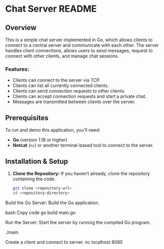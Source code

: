 # Chat Server README

## Overview
This is a simple chat server implemented in Go, which allows clients to connect to a central server and communicate with each other. The server handles client connections, allows users to send messages, request to connect with other clients, and manage chat sessions.

### Features:
- Clients can connect to the server via TCP.
- Clients can list all currently connected clients.
- Clients can send connection requests to other clients.
- Clients can accept connection requests and start a private chat.
- Messages are transmitted between clients over the server.

## Prerequisites
To run and demo this application, you'll need:
- **Go** (version 1.18 or higher)
- **Netcat** (`nc`) or another terminal-based tool to connect to the server.

## Installation & Setup

1. **Clone the Repository:**
   If you haven’t already, clone the repository containing the code.

   ```bash
   git clone <repository-url>
   cd <repository-directory>


Build the Go Server: Build the Go application.

bash
Copy code
go build main.go

Run the Server: Start the server by running the compiled Go program.

./main

Create a client and connect to server.
nc localhost 8080
